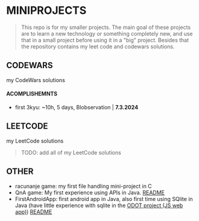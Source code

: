 # MINIPROJECTS

> This repo is for my smaller projects. The main goal of these projects are to learn a new technology or something completely new, and use that in a small project before using it in a "big" project. Besides that the repository contains my leet code and codewars solutions.

## CODEWARS
my CodeWars solutions

#### ACOMPLISHEMNTS
- first 3kyu: ~10h, 5 days, Blobservation | **7.3.2024**

## LEETCODE
my LeetCode solutions
> TODO: add all of my LeetCode solutions

## OTHER
- racunanje game: my first file handling mini-project in C
- QnA game: My first experience using APIs in Java. [README](other/QnAGame/README.md)
- FirstAndroidApp: first android app in Java, also first time using SQlite in Java (have little experience with sqlite in the [ODOT project (JS web app)](https://github.com/dbomen/ODOT)) [README](other/FirstAndroidApp/README.md)